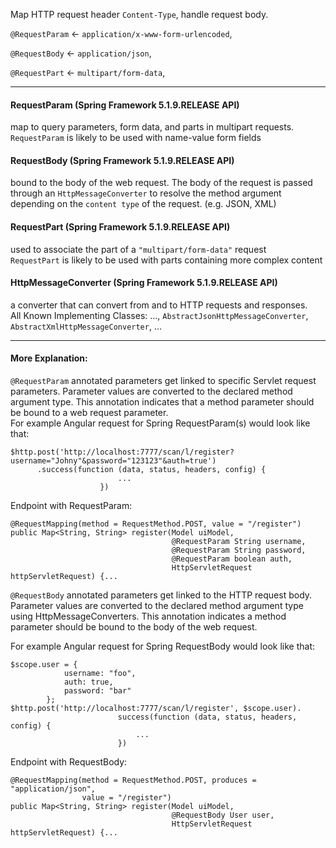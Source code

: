 Map HTTP request header `Content-Type`, handle request body.

`@RequestParam` ← `application/x-www-form-urlencoded`,  

`@RequestBody` ← `application/json`,
 
`@RequestPart` ← `multipart/form-data`,

---

#### RequestParam (Spring Framework 5.1.9.RELEASE API)  

map to query parameters, form data, and parts in multipart requests.  
`RequestParam` is likely to be used with name-value form fields

#### RequestBody (Spring Framework 5.1.9.RELEASE API)

bound to the body of the web request. The body of the request is passed through an `HttpMessageConverter` to resolve the method argument depending on the `content type` of the request. (e.g. JSON, XML)

#### RequestPart (Spring Framework 5.1.9.RELEASE API)  

used to associate the part of a `"multipart/form-data"` request  
`RequestPart` is likely to be used with parts containing more complex content

#### HttpMessageConverter (Spring Framework 5.1.9.RELEASE API)

a converter that can convert from and to HTTP requests and responses.  
All Known Implementing Classes: ..., `AbstractJsonHttpMessageConverter`, `AbstractXmlHttpMessageConverter`, ...


---

#### More Explanation:  

`@RequestParam` annotated parameters get linked to specific Servlet request parameters. Parameter values are converted to the declared method argument type. This annotation indicates that a method parameter should be bound to a web request parameter.  
For example Angular request for Spring RequestParam(s) would look like that:

```
$http.post('http://localhost:7777/scan/l/register?username="Johny"&password="123123"&auth=true')
      .success(function (data, status, headers, config) {
                        ...
                    })
```
Endpoint with RequestParam:

```
@RequestMapping(method = RequestMethod.POST, value = "/register")
public Map<String, String> register(Model uiModel,
                                    @RequestParam String username,
                                    @RequestParam String password,
                                    @RequestParam boolean auth,
                                    HttpServletRequest httpServletRequest) {...
 ```
 
 `@RequestBody` annotated parameters get linked to the HTTP request body. Parameter values are converted to the declared method argument type using HttpMessageConverters. This annotation indicates a method parameter should be bound to the body of the web request.

For example Angular request for Spring RequestBody would look like that:  
```
$scope.user = {
            username: "foo",
            auth: true,
            password: "bar"
        };    
$http.post('http://localhost:7777/scan/l/register', $scope.user).
                        success(function (data, status, headers, config) {
                            ...
                        })
```
Endpoint with RequestBody:  

```
@RequestMapping(method = RequestMethod.POST, produces = "application/json", 
                value = "/register")
public Map<String, String> register(Model uiModel,
                                    @RequestBody User user,
                                    HttpServletRequest httpServletRequest) {...
```                                    
                                    
